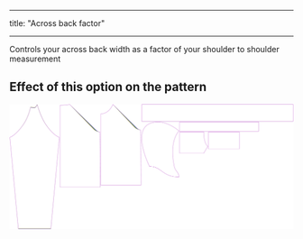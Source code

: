 - - -
title: "Across back factor"
- - -

Controls your across back width as a factor of your shoulder to shoulder measurement

## Effect of this option on the pattern

![This image shows the effect of this option by superimposing several variants that have a different value for this option](hugo_acrossbackfactor_sample.svg "Effect of this option on the pattern")
